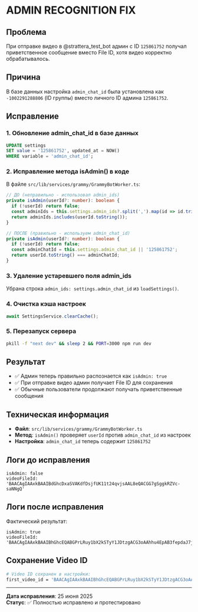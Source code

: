 # ADMIN RECOGNITION FIX

## Проблема
При отправке видео в @strattera_test_bot админ с ID `125861752` получал приветственное сообщение вместо File ID, хотя видео корректно обрабатывалось.

## Причина
В базе данных настройка `admin_chat_id` была установлена как `-1002291288806` (ID группы) вместо личного ID админа `125861752`.

## Исправление

### 1. Обновление admin_chat_id в базе данных
```sql
UPDATE settings 
SET value = '125861752', updated_at = NOW() 
WHERE variable = 'admin_chat_id';
```

### 2. Исправление метода isAdmin() в коде
В файле `src/lib/services/grammy/GrammyBotWorker.ts`:
```typescript
// ДО (неправильно - использовал admin_ids)
private isAdmin(userId?: number): boolean {
  if (!userId) return false;
  const adminIds = this.settings.admin_ids?.split(',').map(id => id.trim()) || ['125861752'];
  return adminIds.includes(userId.toString());
}

// ПОСЛЕ (правильно - используем admin_chat_id)
private isAdmin(userId?: number): boolean {
  if (!userId) return false;
  const adminChatId = this.settings.admin_chat_id || '125861752';
  return userId.toString() === adminChatId;
}
```

### 3. Удаление устаревшего поля admin_ids
Убрана строка `admin_ids: settings.admin_chat_id` из `loadSettings()`.

### 4. Очистка кэша настроек
```typescript
await SettingsService.clearCache();
```

### 5. Перезапуск сервера
```bash
pkill -f "next dev" && sleep 2 && PORT=3000 npm run dev
```

## Результат
- ✅ Админ теперь правильно распознается как `isAdmin: true`
- ✅ При отправке видео админ получает File ID для сохранения
- ✅ Обычные пользователи продолжают получать приветственные сообщения

## Техническая информация
- **Файл**: `src/lib/services/grammy/GrammyBotWorker.ts`
- **Метод**: `isAdmin()` проверяет `userId` против `admin_chat_id` из настроек
- **Настройка**: `admin_chat_id` теперь содержит `125861752`

## Логи до исправления
```
isAdmin: false
videoFileId: 'BAACAgIAAxkBAAIBdGhcDxaSVAKdfDsjfUK11t24qvjsAAL8eQACGG7gSggkRZVc-saNNgQ'
```

## Логи после исправления
Фактический результат:
```
isAdmin: true
videoFileId: 'BAACAgIAAxkBAAIBhGhcEQABGPrLRuy1bX2kSTyY1JDtzgACG3oAAhhu4EpAB3fepdaJ7jYE'
```

## Сохранение Video ID
```bash
# Video ID сохранен в настройки:
first_video_id = 'BAACAgIAAxkBAAIBhGhcEQABGPrLRuy1bX2kSTyY1JDtzgACG3oAAhhu4EpAB3fepdaJ7jYE'
```

---
**Дата исправления**: 25 июня 2025  
**Статус**: ✅ Полностью исправлено и протестировано 